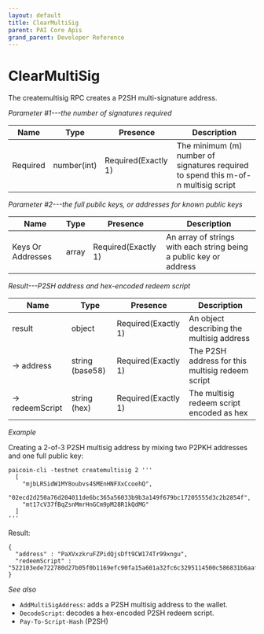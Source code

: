 ```yaml
---
layout: default
title: ClearMultiSig
parent: PAI Core Apis
grand_parent: Developer Reference
---
```


ClearMultiSig
======================

The createmultisig RPC creates a P2SH multi-signature address.

*Parameter #1---the number of signatures required*

| Name     | Type      | Presence            | Description
|----------|-----------|---------------------|-------------
|Required  |number(int)| Required(Exactly 1) | The minimum (m) number of signatures required to spend this m-of-n multisig script

*Parameter #2---the full public keys, or addresses for known public keys*

| Name             | Type      | Presence            | Description
|------------------|-----------|---------------------|-------------
|Keys Or Addresses |array      | Required(Exactly 1) | An array of strings with each string being a public key or address

*Result---P2SH address and hex-encoded redeem script*

| Name     | Type            | Presence            | Description
|----------|-----------------|---------------------|-------------
|result    |object           | Required(Exactly 1) | An object describing the multisig address
|→ address |string (base58)  | Required(Exactly 1) | The P2SH address for this multisig redeem script
|→ redeemScript |string (hex)| Required(Exactly 1) | The multisig redeem script encoded as hex

*Example*

Creating a 2-of-3 P2SH multisig address by mixing two P2PKH addresses and
one full public key:

```
paicoin-cli -testnet createmultisig 2 '''
  [
    "mjbLRSidW1MY8oubvs4SMEnHNFXxCcoehQ",
    "02ecd2d250a76d204011de6bc365a56033b9b3a149f679bc17205555d3c2b2854f",
    "mt17cV37fBqZsnMmrHnGCm9pM28R1kQdMG"
  ]
'''
```

Result:

```
{
  "address" : "PaXVxzkruFZPidQjsDft9CW174Tr99xngu",
  "redeemScript" : "522103ede722780d27b05f0b1169efc90fa15a601a32fc6c3295114500c586831b6aaf2102ecd2d250a76d204011de6bc365a56033b9b3a149f679bc17205555d3c2b2854f21022d609d2f0d359e5bc0e5d0ea20ff9f5d3396cb5b1906aa9c56a0e7b5edc0c5d553ae"
}
```

*See also*

* `AddMultiSigAddress`: adds a P2SH multisig address to the wallet.
* `DecodeScript`: decodes a hex-encoded P2SH redeem script.
* `Pay-To-Script-Hash` (P2SH)
